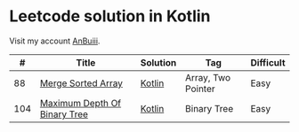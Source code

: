 # Leetcode solution in Kotlin
Visit my account [AnBuiii](https://leetcode.com/AnBuiii/).

| # | Title | Solution | Tag | Difficult |
| - | ----- | -------- | --- | --------- |
|88|[Merge Sorted Array](https://leetcode.com/problems/merge-sorted-array/description/)|[Kotlin](src/Merge_Sorted_Array/Merge_Sorted_Array.kt)|Array, Two Pointer|Easy|
|104|[Maximum Depth Of Binary Tree](https://leetcode.com/problems/maximum-depth-of-binary-tree/description/)|[Kotlin](src/Maximum_Depth_of_Binary_Tree/Maximum_Depth_of_Binary_Tree.kt)|Binary Tree|Easy|

